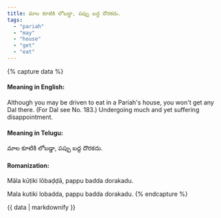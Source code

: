 ```yaml
---
title: మాల కూటికి లోబడ్డా, పప్పు బద్ద దొరకదు.
tags:
  - "pariah"
  - "may"
  - "house"
  - "get"
  - "eat"
---
```


{% capture data %}
#### Meaning in English:
Although you may be driven to eat in a Pariah's house, you won't get any Dal there.
(For Dal see No. 183.)
Undergoing much and yet suffering disappointment.

#### Meaning in Telugu:
మాల కూటికి లోబడ్డా, పప్పు బద్ద దొరకదు.

#### Romanization:
Māla kūṭiki lōbaḍḍā, pappu badda dorakadu.

Mala kutiki lobadda, pappu badda dorakadu.
{% endcapture %}

{{ data | markdownify }}

